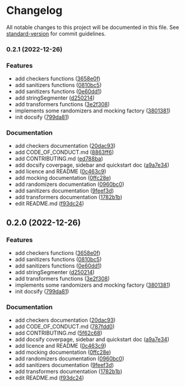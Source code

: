 # Changelog

All notable changes to this project will be documented in this file. See [standard-version](https://github.com/conventional-changelog/standard-version) for commit guidelines.

### 0.2.1 (2022-12-26)


### Features

* add checkers functions ([3658e0f](https://github.com/thomasbrodusch/piupiu/commits/3658e0f266d0d1a5ebdabb5398c4a8a9dbd720ab))
* add sanitizers functions ([0810bc5](https://github.com/thomasbrodusch/piupiu/commits/0810bc50cdb2d6efa08bffc6fd4c3d410fa6de82))
* add sanitizers functions ([0e60dd1](https://github.com/thomasbrodusch/piupiu/commits/0e60dd1566c19cf1d4e150e347f59b67715b205d))
* add stringSegmenter ([d250214](https://github.com/thomasbrodusch/piupiu/commits/d250214f4c84782b7bb75aa17e886cdefa72b24f))
* add transformers functions ([3e2f308](https://github.com/thomasbrodusch/piupiu/commits/3e2f3080a9318e65b1e0a089b6dd20f22a8db9ae))
* implements some randomizers and mocking factory ([3801381](https://github.com/thomasbrodusch/piupiu/commits/3801381c91d3136c94b0a7bf08fba68e06c91c50))
* init docsify ([799da81](https://github.com/thomasbrodusch/piupiu/commits/799da81e250c86f1af41fe33bcd7386d6381ec14))


### Documentation

* add checkers documentation ([20dac93](https://github.com/thomasbrodusch/piupiu/commits/20dac931c9e0ecff4789caca7d49c87270044c8d))
* add CODE_OF_CONDUCT.md ([8863ff6](https://github.com/thomasbrodusch/piupiu/commits/8863ff66799a5e24e8018a091d4ade925158772c))
* add CONTRIBUTING.md ([ed788ba](https://github.com/thomasbrodusch/piupiu/commits/ed788bae66e71bf7a8518070ca489bfc56507785))
* add docsify coverpage, sidebar and quickstart doc ([a9a7e34](https://github.com/thomasbrodusch/piupiu/commits/a9a7e34546d4f0a6bdf5f94f791805b481ee5b9d))
* add licence and README ([0c463c9](https://github.com/thomasbrodusch/piupiu/commits/0c463c9b582158d6423a64216f8f64350a6233a8))
* add mocking documentation ([0ffc28e](https://github.com/thomasbrodusch/piupiu/commits/0ffc28e70af1a114e40d77e4ef49338756662340))
* add randomizers documentation ([0960bc0](https://github.com/thomasbrodusch/piupiu/commits/0960bc064d5649e3ecb3c00569716e22948917c5))
* add sanitizers documentation ([9feef3d](https://github.com/thomasbrodusch/piupiu/commits/9feef3d209a417ac51d37f95bf7f84adab3b2380))
* add transformers documentation ([1782b1b](https://github.com/thomasbrodusch/piupiu/commits/1782b1b67b1f204550591a79a78cc5b06f461a38))
* edit README.md ([f93dc24](https://github.com/thomasbrodusch/piupiu/commits/f93dc243ca378f12c0a1086b7fb37839f3e69c85))

## 0.2.0 (2022-12-26)


### Features

* add checkers functions ([3658e0f](https://github.com/thomasbrodusch/piupiu/commits/3658e0f266d0d1a5ebdabb5398c4a8a9dbd720ab))
* add sanitizers functions ([0810bc5](https://github.com/thomasbrodusch/piupiu/commits/0810bc50cdb2d6efa08bffc6fd4c3d410fa6de82))
* add sanitizers functions ([0e60dd1](https://github.com/thomasbrodusch/piupiu/commits/0e60dd1566c19cf1d4e150e347f59b67715b205d))
* add stringSegmenter ([d250214](https://github.com/thomasbrodusch/piupiu/commits/d250214f4c84782b7bb75aa17e886cdefa72b24f))
* add transformers functions ([3e2f308](https://github.com/thomasbrodusch/piupiu/commits/3e2f3080a9318e65b1e0a089b6dd20f22a8db9ae))
* implements some randomizers and mocking factory ([3801381](https://github.com/thomasbrodusch/piupiu/commits/3801381c91d3136c94b0a7bf08fba68e06c91c50))
* init docsify ([799da81](https://github.com/thomasbrodusch/piupiu/commits/799da81e250c86f1af41fe33bcd7386d6381ec14))


### Documentation

* add checkers documentation ([20dac93](https://github.com/thomasbrodusch/piupiu/commits/20dac931c9e0ecff4789caca7d49c87270044c8d))
* add CODE_OF_CONDUCT.md ([787fdd0](https://github.com/thomasbrodusch/piupiu/commits/787fdd09d7ab55b24c4c74da47e7e4a7500029d0))
* add CONTRIBUTING.md ([5f62c68](https://github.com/thomasbrodusch/piupiu/commits/5f62c683f7c9acccde0c708ba8fae6c5f659d44b))
* add docsify coverpage, sidebar and quickstart doc ([a9a7e34](https://github.com/thomasbrodusch/piupiu/commits/a9a7e34546d4f0a6bdf5f94f791805b481ee5b9d))
* add licence and README ([0c463c9](https://github.com/thomasbrodusch/piupiu/commits/0c463c9b582158d6423a64216f8f64350a6233a8))
* add mocking documentation ([0ffc28e](https://github.com/thomasbrodusch/piupiu/commits/0ffc28e70af1a114e40d77e4ef49338756662340))
* add randomizers documentation ([0960bc0](https://github.com/thomasbrodusch/piupiu/commits/0960bc064d5649e3ecb3c00569716e22948917c5))
* add sanitizers documentation ([9feef3d](https://github.com/thomasbrodusch/piupiu/commits/9feef3d209a417ac51d37f95bf7f84adab3b2380))
* add transformers documentation ([1782b1b](https://github.com/thomasbrodusch/piupiu/commits/1782b1b67b1f204550591a79a78cc5b06f461a38))
* edit README.md ([f93dc24](https://github.com/thomasbrodusch/piupiu/commits/f93dc243ca378f12c0a1086b7fb37839f3e69c85))
